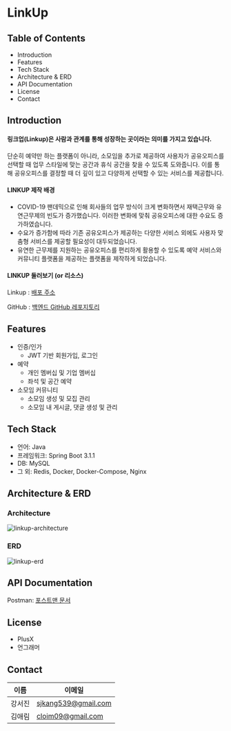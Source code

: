 # LinkUp

## Table of Contents
- Introduction
- Features
- Tech Stack
- Architecture & ERD
- API Documentation
- License
- Contact

## Introduction
#### 링크업(Linkup)은 **사람과 관계를 통해 성장하는 곳**이라는 의미를 가지고 있습니다.

단순히 예약만 하는 플랫폼이 아니라, 소모임을 추가로 제공하여 사용자가 공유오피스를 선택할 때 업무 스타일에 맞는 공간과 휴식 공간을 찾을 수 있도록 도와줍니다. 
이를 통해 공유오피스를 결정할 때 더 깊이 있고 다양하게 선택할 수 있는 서비스를 제공합니다.

#### LINKUP 제작 배경
- COVID-19 팬데믹으로 인해 회사들의 업무 방식이 크게 변화하면서 재택근무와 유연근무제의 빈도가 증가했습니다. 이러한 변화에 맞춰 공유오피스에 대한 수요도 증가하였습니다.
- 수요가 증가함에 따라 기존 공유오피스가 제공하는 다양한 서비스 외에도 사용자 맞춤형 서비스를 제공할 필요성이 대두되었습니다.
- 유연한 근무제를 지원하는 공유오피스를 편리하게 활용할 수 있도록 예약 서비스와 커뮤니티 플랫폼을 제공하는 플랫폼을 제작하게 되었습니다.

#### LINKUP 둘러보기 (or 리소스)
Linkup : [배포 주소](https://linkup-3mw.vercel.app/) 

GitHub : [백엔드 GitHub 레포지토리](https://github.com/Linkup-3mw/backend)

## Features
- 인증/인가
  - JWT 기반 회원가입, 로그인
- 예약
  - 개인 멤버십 및 기업 멤버십
  - 좌석 및 공간 예약
- 소모임 커뮤니티
  - 소모임 생성 및 모집 관리
  - 소모임 내 게시글, 댓글 생성 및 관리

## Tech Stack
- 언어: Java
- 프레임워크: Spring Boot 3.1.1
- DB: MySQL
- 그 외: Redis, Docker, Docker-Compose, Nginx

## Architecture & ERD
### Architecture
![linkup-architecture](https://velog.velcdn.com/images/c0smosaur/post/a32324ff-982e-4799-9653-f5689948d0b4/image.png)

### ERD
![linkup-erd](https://velog.velcdn.com/images/c0smosaur/post/085db9dd-b864-49f7-a199-65cc46799d48/image.png)

## API Documentation
Postman: [포스트맨 문서](https://documenter.getpostman.com/view/25612527/2sA3XWeK6w#ad62c6d1-a9aa-4231-93e9-a397042b45eb)

## License
- PlusX
- 언그래머

## Contact
| 이름 | 이메일                 |
|----|---------------------|
| 강서진 | sjkang539@gmail.com |
| 김애림 | cloim09@gmail.com   |
